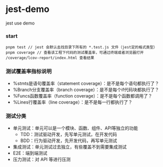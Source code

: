 # jest-demo
jest use demo

### start
```script
pnpm test // jest 会默认去找目录下所有的 *.test.js 文件（jest定的格式类型）
pnpm coverage // 查看该工程下代码的测试覆盖率，可通过终端或者浏览器打开 /coverage/lcov-report/index.html 查看结果
```

### 测试覆盖率指标说明
- %stmts是语句覆盖率（statement coverage）：是不是每个语句都执行了？
- %Branch分支覆盖率（branch coverage）：是不是每个if代码块都执行了？
- %Funcs函数覆盖率（function coverage）：是不是每个函数都调用了？
- %Lines行覆盖率（line coverage）：是不是每一行都执行了？

### 测试分类
- 单元测试：单元可以是一个模块、函数、组件、API等独立的功能
  - TDD：测试驱动开发，先写单元测试，在开发代码
  - BDD：行为驱动开发，先开发代码，再写单元测试
- 集成测试：单元测试过去独立，有些覆盖不到需要集成测试
- E2E：端到端测试
- 压力测试：对 API 等进行压测